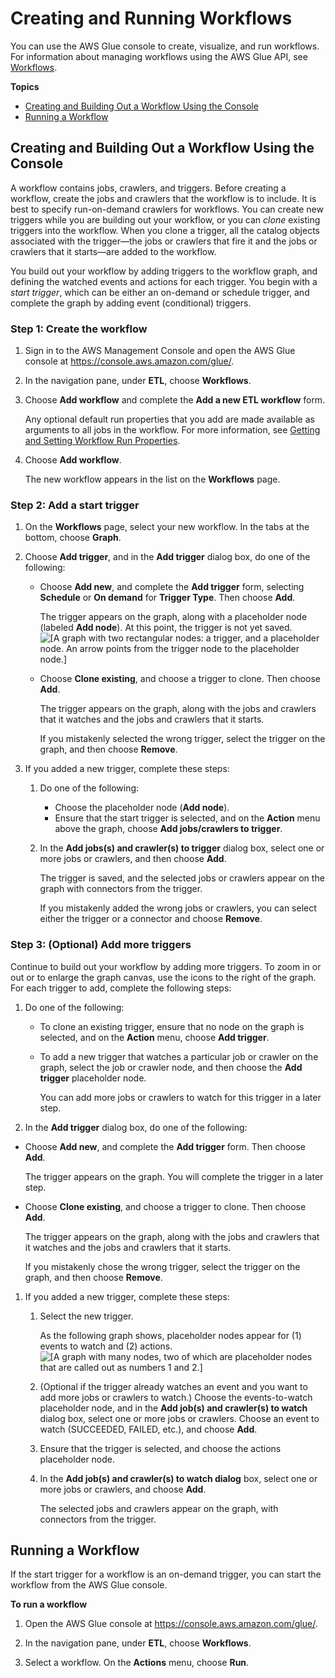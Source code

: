 # Creating and Running Workflows<a name="creating_running_workflows"></a>

You can use the AWS Glue console to create, visualize, and run workflows\. For information about managing workflows using the AWS Glue API, see [Workflows](aws-glue-api-workflow.md)\.

**Topics**
+ [Creating and Building Out a Workflow Using the Console](#creating_workflow)
+ [Running a Workflow](#running_workflow)

## Creating and Building Out a Workflow Using the Console<a name="creating_workflow"></a>

A workflow contains jobs, crawlers, and triggers\. Before creating a workflow, create the jobs and crawlers that the workflow is to include\. It is best to specify run\-on\-demand crawlers for workflows\. You can create new triggers while you are building out your workflow, or you can *clone* existing triggers into the workflow\. When you clone a trigger, all the catalog objects associated with the trigger—the jobs or crawlers that fire it and the jobs or crawlers that it starts—are added to the workflow\.

You build out your workflow by adding triggers to the workflow graph, and defining the watched events and actions for each trigger\. You begin with a *start trigger*, which can be either an on\-demand or schedule trigger, and complete the graph by adding event \(conditional\) triggers\.

### Step 1: Create the workflow<a name="workflow-step1"></a>

1. Sign in to the AWS Management Console and open the AWS Glue console at [https://console\.aws\.amazon\.com/glue/](https://console.aws.amazon.com/glue/)\.

1. In the navigation pane, under **ETL**, choose **Workflows**\.

1. Choose **Add workflow** and complete the **Add a new ETL workflow** form\.

   Any optional default run properties that you add are made available as arguments to all jobs in the workflow\. For more information, see [Getting and Setting Workflow Run Properties](workflow-run-properties-code.md)\.

1. Choose **Add workflow**\.

   The new workflow appears in the list on the **Workflows** page\.

### Step 2: Add a start trigger<a name="workflow-step2"></a>

1. On the **Workflows** page, select your new workflow\. In the tabs at the bottom, choose **Graph**\.

1. Choose **Add trigger**, and in the **Add trigger** dialog box, do one of the following:
   + Choose **Add new**, and complete the **Add trigger** form, selecting **Schedule** or **On demand** for **Trigger Type**\. Then choose **Add**\.

     The trigger appears on the graph, along with a placeholder node \(labeled **Add node**\)\. At this point, the trigger is not yet saved\.  
![\[A graph with two rectangular nodes: a trigger, and a placeholder node. An arrow points from the trigger node to the placeholder node.\]](http://docs.aws.amazon.com/glue/latest/dg/images/graph-start-trigger.png)
   + Choose **Clone existing**, and choose a trigger to clone\. Then choose **Add**\.

     The trigger appears on the graph, along with the jobs and crawlers that it watches and the jobs and crawlers that it starts\.

     If you mistakenly selected the wrong trigger, select the trigger on the graph, and then choose **Remove**\.

1. If you added a new trigger, complete these steps:

   1. Do one of the following:
      + Choose the placeholder node \(**Add node**\)\.
      + Ensure that the start trigger is selected, and on the **Action** menu above the graph, choose **Add jobs/crawlers to trigger**\.

   1. In the **Add jobs\(s\) and crawler\(s\) to trigger** dialog box, select one or more jobs or crawlers, and then choose **Add**\.

      The trigger is saved, and the selected jobs or crawlers appear on the graph with connectors from the trigger\.

      If you mistakenly added the wrong jobs or crawlers, you can select either the trigger or a connector and choose **Remove**\.

### Step 3: \(Optional\) Add more triggers<a name="workflow-step3"></a>

Continue to build out your workflow by adding more triggers\. To zoom in or out or to enlarge the graph canvas, use the icons to the right of the graph\. For each trigger to add, complete the following steps:

1. Do one of the following:
   + To clone an existing trigger, ensure that no node on the graph is selected, and on the **Action** menu, choose **Add trigger**\.
   + To add a new trigger that watches a particular job or crawler on the graph, select the job or crawler node, and then choose the **Add trigger** placeholder node\.

     You can add more jobs or crawlers to watch for this trigger in a later step\.

1.  In the **Add trigger** dialog box, do one of the following:
   + Choose **Add new**, and complete the **Add trigger** form\. Then choose **Add**\.

     The trigger appears on the graph\. You will complete the trigger in a later step\.
   + Choose **Clone existing**, and choose a trigger to clone\. Then choose **Add**\.

     The trigger appears on the graph, along with the jobs and crawlers that it watches and the jobs and crawlers that it starts\.

     If you mistakenly chose the wrong trigger, select the trigger on the graph, and then choose **Remove**\.

1. If you added a new trigger, complete these steps:

   1. Select the new trigger\.

      As the following graph shows, placeholder nodes appear for \(1\) events to watch and \(2\) actions\.  
![\[A graph with many nodes, two of which are placeholder nodes that are called out as numbers 1 and 2.\]](http://docs.aws.amazon.com/glue/latest/dg/images/graph-dual-placeholders.png)

   1. \(Optional if the trigger already watches an event and you want to add more jobs or crawlers to watch\.\) Choose the events\-to\-watch placeholder node, and in the **Add job\(s\) and crawler\(s\) to watch** dialog box, select one or more jobs or crawlers\. Choose an event to watch \(SUCCEEDED, FAILED, etc\.\), and choose **Add**\.

   1. Ensure that the trigger is selected, and choose the actions placeholder node\.

   1. In the **Add job\(s\) and crawler\(s\) to watch dialog** box, select one or more jobs or crawlers, and choose **Add**\.

      The selected jobs and crawlers appear on the graph, with connectors from the trigger\.

## Running a Workflow<a name="running_workflow"></a>

If the start trigger for a workflow is an on\-demand trigger, you can start the workflow from the AWS Glue console\.

**To run a workflow**

1. Open the AWS Glue console at [https://console\.aws\.amazon\.com/glue/](https://console.aws.amazon.com/glue/)\.

1. In the navigation pane, under **ETL**, choose **Workflows**\.

1. Select a workflow\. On the **Actions** menu, choose **Run**\.